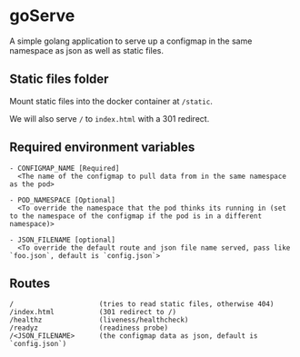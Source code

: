 # goServe

A simple golang application to serve up a configmap in the same namespace as json as well as static files.

## Static files folder

Mount static files into the docker container at `/static`.

We will also serve `/` to `index.html` with a 301 redirect.

## Required environment variables
```
- CONFIGMAP_NAME [Required]
  <The name of the configmap to pull data from in the same namespace as the pod>

- POD_NAMESPACE [Optional]
  <To override the namespace that the pod thinks its running in (set to the namespace of the configmap if the pod is in a different namespace)>

- JSON_FILENAME [optional]
  <To override the default route and json file name served, pass like `foo.json`, default is `config.json`>
```

## Routes
```
/                     (tries to read static files, otherwise 404)
/index.html           (301 redirect to /)
/healthz              (liveness/healthcheck)
/readyz               (readiness probe)
/<JSON_FILENAME>      (the configmap data as json, default is `config.json`)
```